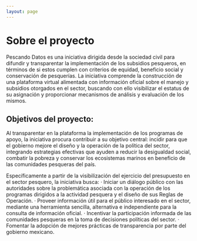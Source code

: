 ```yaml
---
layout: page
---
```

# Sobre el proyecto

Pescando Datos es una iniciativa dirigida desde la sociedad civil para difundir y transparentar la implementación de los subsidios pesqueros, en términos de si estos cumplen con criterios de equidad, beneficio social y conservación de pesquerías. La iniciativa comprende la construcción de una plataforma virtual alimentada con información oficial sobre el manejo y subsidios otorgados en el sector, buscando con ello visibilizar el estatus de su asignación y proporcionar mecanismos de análisis y evaluación de los mismos.

## Objetivos del proyecto:
Al transparentar en la plataforma la implementación de los programas de apoyo, la iniciativa procura contribuir a su objetivo central: incidir para que el gobierno mejore el diseño y la operación de la política del sector, integrando estrategias efectivas que ayuden a reducir la desigualdad social, combatir la pobreza y conservar los ecosistemas marinos en beneficio de las comunidades pesqueras del país.

Específicamente a partir de la visibilización del ejercicio del presupuesto en el sector pesquero, la iniciativa busca:
·      Iniciar un diálogo público con las autoridades sobre la problemática asociada con la operación de los programas dirigidos a la actividad pesquera y el diseño de sus Reglas de Operación.
·      Proveer información útil para el público interesado en el sector, mediante una herramienta sencilla, alternativa e independiente para la consulta de información oficial.
·      Incentivar la participación informada de las comunidades pesqueras en la toma de decisiones políticas del sector.
·      Fomentar la adopción de mejores prácticas de transparencia por parte del gobierno mexicano.
